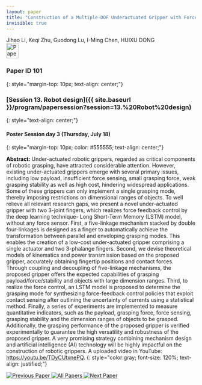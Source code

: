 ```yaml
---
layout: paper
title: "Construction of a Multiple-DOF Underactuated Gripper with Force-Sensing via Deep Learning"
invisible: true
---
```

<div class="paper-authors">
<div class="paper-author-box">
    <div class="paper-author-name">Jihao Li, Keqi Zhu, Guodong Lu, I-Ming Chen, HUIXU DONG</div>
    <div class="paper-author-uni"></div>
</div>

</div><div class="paper-pdf">
                <div> <a href="https://enriquecoronadozu.github.io/rssproceedings2024/rss20/p101.pdf"><img src="{{ site.baseurl }}/images/paper_link.png" alt="Paper Website" width = "33"  height = "40"/></a> </div>
                </div>

### Paper ID 101
{: style="margin-top: 10px; text-align: center;"}

### [Session 13. Robot design]({{ site.baseurl }}/program/papersession?session=13.%20Robot%20design)
{: style="text-align: center;"}

#### Poster Session day 3 (Thursday, July 18)
{: style="margin-top: 10px; color: #555555; text-align: center;"}

<b style="color: black;">Abstract: </b>Under-actuated robotic grippers, regarded as critical components of robotic grasping, have attracted considerable attention. However, existing under-actuated grippers emerge with several primary issues, including low payload, insufficient force sensing, small grasping force, weak grasping stability as well as high cost, hindering widespread applications. Some of these grippers can only implement a
 single grasping mode, thereby imposing restrictions on dimensional ranges of objects. To well relieve all relevant research gaps, we present a novel under-actuated gripper with two 3-joint fingers, which realizes force feedback control by the deep learning technique- Long Short-Term Memory (LSTM) model, without any force sensor. First, a five-linkage mechanism stacked by double four-linkages is designed as a finger to automatically achieve the transformation between parallel and enveloping grasping modes. This enables the creation of a low-cost under-actuated gripper comprising a single actuator and two 3-phalange fingers. Second, we devise theoretical models of kinematics and power transmission based on the proposed gripper, accurately obtaining fingertip positions and contact forces. Through coupling and decoupling of five-linkage mechanisms, the proposed gripper offers the expected capabilities of grasping payload/force/stability and objects with large dimension ranges. Third, to realize the force control, an LSTM model is proposed to determine the grasping mode for synthesizing force-feedback control policies that exploit contact sensing after outlining the uncertainty of
 currents using a statistical method. Finally, a series of experiments are implemented to measure quantitative indicators, such as the payload, grasping force, force sensing, grasping stability and the dimension ranges of objects to be grasped. Additionally, the grasping performance of the proposed gripper is verified experimentally to guarantee the high versatility and robustness of the proposed gripper. A very promising strategy combining mechanism design and artificial intelligence (AI) technology will be highly impactful on the
 construction of robotic grippers. A uploaded video in YouTube: https://youtu.be/TDyCUtxnePQ.
{: style="color:gray; font-size: 120%; text-align: justified;"}


<div class="paper-menu">
<a href="{{ site.baseurl }}/program/papers/100/"> <img src="{{ site.baseurl }}/images/previous_paper_icon.png" alt="Previous Paper" title="Previous Paper"/> </a>
<a href="{{ site.baseurl }}/program/papers"><img src="{{ site.baseurl }}/images/overview_icon.png" alt="All Papers" title="All Papers"/> </a>
<a href="{{ site.baseurl }}/program/papers/102/"> <img src="{{ site.baseurl }}/images/next_paper_icon.png" alt="Next Paper" title="Next Paper"/> </a>

</div>
